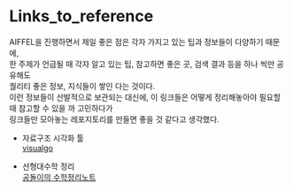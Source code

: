 # Links_to_reference

AIFFEL을 진행하면서 제일 좋은 점은 각자 가지고 있는 팁과 정보들이 다양하기 때문에,<br>
한 주제가 언급될 때 각자 알고 있는 팁, 참고하면 좋은 곳, 검색 결과 등을 하나 씩만 공유해도<br>
퀄리티 좋은 정보, 지식들이 쌓인 다는 것이다.<br>
이런 정보들이 산발적으로 보관되는 대신에, 이 링크들은 어떻게 정리해놓아야 필요할 때 참고할 수 있을 까 고민하다가<br>
링크들만 모아놓는 레포지토리를 만들면 좋을 것 같다고 생각했다.<br>



- 자료구조 시각화 툴<br>
[visualgo](https://visualgo.net/en/heap?slide=1)


- 선형대수학 정리<br>
[공돌이의 수학정리노트](https://angeloyeo.github.io/2020/09/07/basic_vector_operation.html)
